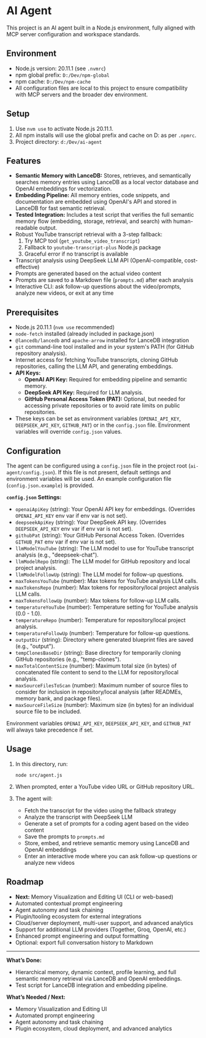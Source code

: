 # AI Agent

This project is an AI agent built in a Node.js environment, fully aligned with MCP server configuration and workspace standards.

## Environment

- Node.js version: 20.11.1 (see `.nvmrc`)
- npm global prefix: `D:/Dev/npm-global`
- npm cache: `D:/Dev/npm-cache`
- All configuration files are local to this project to ensure compatibility with MCP servers and the broader dev environment.

## Setup

1. Use `nvm use` to activate Node.js 20.11.1.
2. All npm installs will use the global prefix and cache on D: as per `.npmrc`.
3. Project directory: `d:/Dev/ai-agent`

## Features

- **Semantic Memory with LanceDB:** Stores, retrieves, and semantically searches memory entries using LanceDB as a local vector database and OpenAI embeddings for vectorization.
- **Embedding Pipeline:** All memory entries, code snippets, and documentation are embedded using OpenAI's API and stored in LanceDB for fast semantic retrieval.
- **Tested Integration:** Includes a test script that verifies the full semantic memory flow (embedding, storage, retrieval, and search) with human-readable output.
- Robust YouTube transcript retrieval with a 3-step fallback:
  1. Try MCP tool (`get_youtube_video_transcript`)
  2. Fallback to `youtube-transcript-plus` Node.js package
  3. Graceful error if no transcript is available
- Transcript analysis using DeepSeek LLM API (OpenAI-compatible, cost-effective)
- Prompts are generated based on the actual video content
- Prompts are saved to a Markdown file (`prompts.md`) after each analysis
- Interactive CLI: ask follow-up questions about the video/prompts, analyze new videos, or exit at any time

## Prerequisites

- Node.js 20.11.1 (`nvm use` recommended)
- `node-fetch` installed (already included in package.json)
- `@lancedb/lancedb` and `apache-arrow` installed for LanceDB integration
- `git` command-line tool installed and in your system's PATH (for GitHub repository analysis).
- Internet access for fetching YouTube transcripts, cloning GitHub repositories, calling the LLM API, and generating embeddings.
- **API Keys:**
  - **OpenAI API Key:** Required for embedding pipeline and semantic memory.
  - **DeepSeek API Key:** Required for LLM analysis.
  - **GitHub Personal Access Token (PAT):** Optional, but needed for accessing private repositories or to avoid rate limits on public repositories.
- These keys can be set as environment variables (`OPENAI_API_KEY`, `DEEPSEEK_API_KEY`, `GITHUB_PAT`) or in the `config.json` file. Environment variables will override `config.json` values.

## Configuration

The agent can be configured using a `config.json` file in the project root (`ai-agent/config.json`). If this file is not present, default settings and environment variables will be used. An example configuration file (`config.json.example`) is provided.

**`config.json` Settings:**

-   `openaiApiKey` (string): Your OpenAI API key for embeddings. (Overrides `OPENAI_API_KEY` env var if env var is not set).
-   `deepseekApiKey` (string): Your DeepSeek API key. (Overrides `DEEPSEEK_API_KEY` env var if env var is not set).
-   `githubPat` (string): Your GitHub Personal Access Token. (Overrides `GITHUB_PAT` env var if env var is not set).
-   `llmModelYouTube` (string): The LLM model to use for YouTube transcript analysis (e.g., "deepseek-chat").
-   `llmModelRepo` (string): The LLM model for GitHub repository and local project analysis.
-   `llmModelFollowUp` (string): The LLM model for follow-up questions.
-   `maxTokensYouTube` (number): Max tokens for YouTube analysis LLM calls.
-   `maxTokensRepo` (number): Max tokens for repository/local project analysis LLM calls.
-   `maxTokensFollowUp` (number): Max tokens for follow-up LLM calls.
-   `temperatureYouTube` (number): Temperature setting for YouTube analysis (0.0 - 1.0).
-   `temperatureRepo` (number): Temperature for repository/local project analysis.
-   `temperatureFollowUp` (number): Temperature for follow-up questions.
-   `outputDir` (string): Directory where generated blueprint files are saved (e.g., "output").
-   `tempClonesBaseDir` (string): Base directory for temporarily cloning GitHub repositories (e.g., "temp-clones").
-   `maxTotalContentSize` (number): Maximum total size (in bytes) of concatenated file content to send to the LLM for repository/local analysis.
-   `maxSourceFilesToScan` (number): Maximum number of source files to consider for inclusion in repository/local analysis (after READMEs, memory bank, and package files).
-   `maxSourceFileSize` (number): Maximum size (in bytes) for an individual source file to be included.

Environment variables `OPENAI_API_KEY`, `DEEPSEEK_API_KEY`, and `GITHUB_PAT` will always take precedence if set.

## Usage

1. In this directory, run:

   ```
   node src/agent.js
   ```

2. When prompted, enter a YouTube video URL or GitHub repository URL.

3. The agent will:
   - Fetch the transcript for the video using the fallback strategy
   - Analyze the transcript with DeepSeek LLM
   - Generate a set of prompts for a coding agent based on the video content
   - Save the prompts to `prompts.md`
   - Store, embed, and retrieve semantic memory using LanceDB and OpenAI embeddings
   - Enter an interactive mode where you can ask follow-up questions or analyze new videos

## Roadmap

- **Next:** Memory Visualization and Editing UI (CLI or web-based)
- Automated contextual prompt engineering
- Agent autonomy and task chaining
- Plugin/tooling ecosystem for external integrations
- Cloud/server deployment, multi-user support, and advanced analytics
- Support for additional LLM providers (Together, Groq, OpenAI, etc.)
- Enhanced prompt engineering and output formatting
- Optional: export full conversation history to Markdown

---

**What’s Done:**  
- Hierarchical memory, dynamic context, profile learning, and full semantic memory retrieval via LanceDB and OpenAI embeddings.
- Test script for LanceDB integration and embedding pipeline.

**What’s Needed / Next:**  
- Memory Visualization and Editing UI
- Automated prompt engineering
- Agent autonomy and task chaining
- Plugin ecosystem, cloud deployment, and advanced analytics
